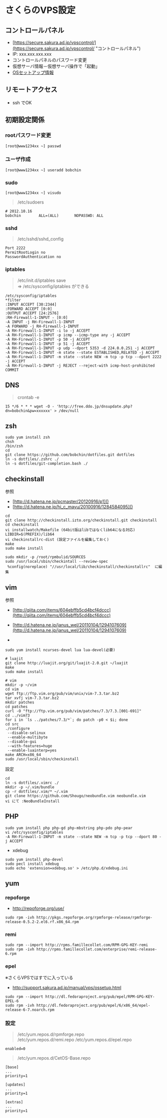 # さくらのVPS設定

## コントロールパネル

- [https://secure.sakura.ad.jp/vpscontrol/](https://secure.sakura.ad.jp/vpscontrol/ "コントロールパネル")
- IP: xxx.xxx.xxx.xxx
- コントロールパネルのパスワード変更
- 仮想サーバ情報－仮想サーバ操作で「起動」
- [OSセットアップ情報](http://support.sakura.ad.jp/manual/vps/ossetup.html)  

## リモートアクセス
- ssh でOK

## 初期設定関係
### rootパスワード変更
```
[root@www1234xx ~] passwd
```

### ユーザ作成
```
[root@www1234xx ~] useradd bobchin
```

### sudo
```
[root@www1234xx ~] visudo
```

> /etc/sudoers  

```
# 2012.10.16  
bobchin        ALL=(ALL)       NOPASSWD: ALL
```

### sshd
> /etc/sshd/sshd_config

```
Port 2222  
PermitRootLogin no  
PasswordAuthentication no
```

### iptables
> /etc/init.d/iptables save  
=> /etc/sysconfig/iptables ができる

```
/etc/sysconfig/iptables  
*filter  
:INPUT ACCEPT [30:2344]  
:FORWARD ACCEPT [0:0]  
:OUTPUT ACCEPT [24:2576]  
:RH-Firewall-1-INPUT - [0:0]  
-A INPUT -j RH-Firewall-1-INPUT  
-A FORWARD -j RH-Firewall-1-INPUT  
-A RH-Firewall-1-INPUT -i lo -j ACCEPT  
-A RH-Firewall-1-INPUT -p icmp --icmp-type any -j ACCEPT  
-A RH-Firewall-1-INPUT -p 50 -j ACCEPT  
-A RH-Firewall-1-INPUT -p 51 -j ACCEPT  
-A RH-Firewall-1-INPUT -p udp --dport 5353 -d 224.0.0.251 -j ACCEPT  
-A RH-Firewall-1-INPUT -m state --state ESTABLISHED,RELATED -j ACCEPT  
-A RH-Firewall-1-INPUT -m state --state NEW -m tcp -p tcp --dport 2222 -j ACCEPT  
-A RH-Firewall-1-INPUT -j REJECT --reject-with icmp-host-prohibited  
COMMIT  
```

## DNS
> crontab -e  

```
15 */6 * * * wget -O - 'http://free.ddo.jp/dnsupdate.php?dn=bobchin&pw=xxxxxx' > /dev/null  
```

## zsh
```
sudo yum install zsh  
chsh  
/bin/zsh  
cd  
git clone https://github.com/bobchin/dotfiles.git dotfiles  
ln -s dotfiles/.zshrc ./  
ln -s dotfiles/git-completion.bash ./  
```


## checkinstall
参照  
- [http://d.hatena.ne.jp/pcmaster/20120916/p1]()  
- [http://d.hatena.ne.jp/hi_c_mayu/20100916/1284584095]()  

```
cd  
git clone http://checkinstall.izto.org/checkinstall.git checkinstall  
cd checkinstall  
vi installwatch/Makefile (64bit版はlibではなくlib64になる対応)  
LIBDIR=$(PREFIX)/lib64  
vi checkinstallrc-dist (設定ファイルを編集しておく)  
make  
sudo make install

sudo mkdir -p /root/rpmbulid/SOURCES  
sudo /usr/local/sbin/checkintall --review-spec  
 %config(noreplace) "//usr/local/lib/checkinstall/checkinstallrc"  に編集  
```


## vim
参照  
- [http://qiita.com/items/604ebffb5cd4bcf4dccc](http://qiita.com/items/604ebffb5cd4bcf4dccc)  
- [http://d.hatena.ne.jp/janus_wel/20110104/1294107609](http://d.hatena.ne.jp/janus_wel/20110104/1294107609)

- [](http://www.yuuan.net/item/821)  

```
sudo yum install ncurses-devel lua lua-devel(必要)  

# luajit
git clone http://luajit.org/git/luajit-2.0.git ~/luajit
make
sudo make install

# vim
mkdir -p ~/vim  
cd vim  
wget ftp://ftp.vim.org/pub/vim/unix/vim-7.3.tar.bz2  
tar xvfj vim-7.3.tar.bz2  
mkdir patches  
cd patches  
curl -O "ftp://ftp.vim.org/pub/vim/patches/7.3/7.3.[001-691]"  
cd ../vim73  
for i in `ls ../patches/7.3/*`; do patch -p0 < $i; done  
cd src  
./configure  
 --disable-selinux  
 --enable-multibyte  
 --disable-gui  
 --with-features=huge  
 --enable-luainterp=yes  
make ARCH=x86_64  
sudo /usr/local/sbin/checkinstall  
```

設定  
```
cd  
ln -s dotfiles/.vimrc ./  
mkdir -p ~/.vim/bundle  
cp -r dotfiles/.vim/* ~/.vim  
git clone https://github.com/Shougo/neobundle.vim neobundle.vim  
vi にて :NeoBundleInstall  
```

## PHP
```
sudo yum install php php-gd php-mbstring php-pdo php-pear  
vi /etc/sysconfig/iptables  
-A RH-Firewall-1-INPUT -m state --state NEW -m tcp -p tcp --dport 80 -j ACCEPT  
```

- xdebug   
```
sudo yum install php-devel  
sudo pecl install xdebug  
sudo echo 'extension=xdebug.so' > /etc/php.d/xdebug.ini  
```

## yum

### repoforge
- http://repoforge.org/use/

```
sudo rpm -ivh http://pkgs.repoforge.org/rpmforge-release/rpmforge-release-0.5.2-2.el6.rf.x86_64.rpm
```

### remi
```
sudo rpm --import http://rpms.famillecollet.com/RPM-GPG-KEY-remi
sudo rpm -ivh http://rpms.famillecollet.com/enterprise/remi-release-6.rpm
```

### epel
※さくらVPSではすでに入っている  
- http://support.sakura.ad.jp/manual/vps/ossetup.html

```
sudo rpm --import http://dl.fedoraproject.org/pub/epel/RPM-GPG-KEY-EPEL-6
sudo rpm -ivh http://dl.fedoraproject.org/pub/epel/6/x86_64/epel-release-6-7.noarch.rpm
```

### 設定
> /etc/yum.repos.d/rpmforge.repo  
> /etc/yum.repos.d/remi.repo
> /etc/yum.repos.d/epel.repo

```
enabled=0
```

> /etc/yum.repos.d/CetOS-Base.repo  

```
[base]
...
priority=1

[updates]
...
priority=1

[extras]
...
priority=1
```







